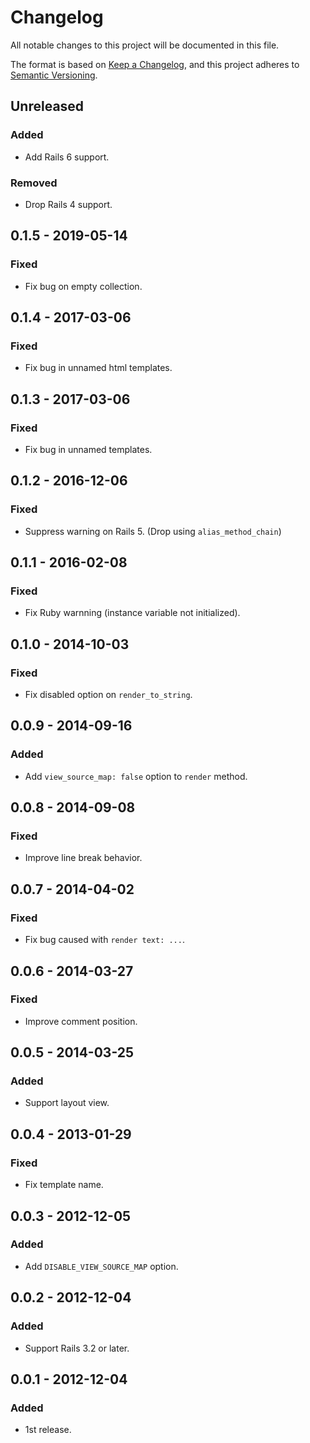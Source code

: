# Changelog

All notable changes to this project will be documented in this file.

The format is based on [Keep a Changelog](https://keepachangelog.com/en/1.0.0/),
and this project adheres to [Semantic Versioning](https://semver.org/spec/v2.0.0.html).

## Unreleased

### Added

- Add Rails 6 support.

### Removed

- Drop Rails 4 support.

## 0.1.5 - 2019-05-14

### Fixed

- Fix bug on empty collection.

## 0.1.4 - 2017-03-06

### Fixed

- Fix bug in unnamed html templates.

## 0.1.3 - 2017-03-06

### Fixed

- Fix bug in unnamed templates.

## 0.1.2 - 2016-12-06

### Fixed

- Suppress warning on Rails 5. (Drop using `alias_method_chain`)

## 0.1.1 - 2016-02-08

### Fixed

- Fix Ruby warnning (instance variable not initialized).

## 0.1.0 - 2014-10-03

### Fixed

- Fix disabled option on `render_to_string`.

## 0.0.9 - 2014-09-16

### Added

- Add `view_source_map: false` option to `render` method.

## 0.0.8 - 2014-09-08

### Fixed

- Improve line break behavior.

## 0.0.7 - 2014-04-02

### Fixed

- Fix bug caused with `render text: ...`.

## 0.0.6 - 2014-03-27

### Fixed

- Improve comment position.

## 0.0.5 - 2014-03-25

### Added

- Support layout view.

## 0.0.4 - 2013-01-29

### Fixed

- Fix template name.

## 0.0.3 - 2012-12-05

### Added

- Add `DISABLE_VIEW_SOURCE_MAP` option.

## 0.0.2 - 2012-12-04

### Added

- Support Rails 3.2 or later.

## 0.0.1 - 2012-12-04

### Added

- 1st release.
